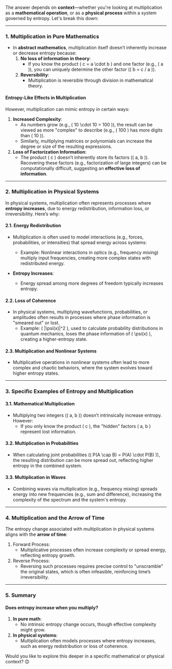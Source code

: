 The answer depends on **context**—whether you're looking at multiplication as a **mathematical operation**, or as a **physical process** within a system governed by entropy. Let's break this down:

---

### **1. Multiplication in Pure Mathematics**
- In **abstract mathematics**, multiplication itself doesn’t inherently increase or decrease entropy because:
  1. **No loss of information in theory**:
     - If you know the product \( c = a \cdot b \) and one factor (e.g., \( a \)), you can uniquely determine the other factor (\( b = c / a \)).
  2. **Reversibility**:
     - Multiplication is reversible through division in mathematical theory.

#### **Entropy-Like Effects in Multiplication**
However, multiplication can mimic entropy in certain ways:
1. **Increased Complexity**:
   - As numbers grow (e.g., \( 10 \cdot 10 = 100 \)), the result can be viewed as more "complex" to describe (e.g., \( 100 \) has more digits than \( 10 \)).
   - Similarly, multiplying matrices or polynomials can increase the degree or size of the resulting expressions.
2. **Loss of Factorization Information**:
   - The product \( c \) doesn’t inherently store its factors (\( a, b \)). Recovering these factors (e.g., factorization of large integers) can be computationally difficult, suggesting an **effective loss of information**.

---

### **2. Multiplication in Physical Systems**
In physical systems, multiplication often represents processes where **entropy increases**, due to energy redistribution, information loss, or irreversibility. Here’s why:

#### **2.1. Energy Redistribution**
- Multiplication is often used to model interactions (e.g., forces, probabilities, or intensities) that spread energy across systems:
  - Example: Nonlinear interactions in optics (e.g., frequency mixing) multiply input frequencies, creating more complex states with redistributed energy.

- **Entropy Increases**:
  - Energy spread among more degrees of freedom typically increases entropy.

#### **2.2. Loss of Coherence**
- In physical systems, multiplying wavefunctions, probabilities, or amplitudes often results in processes where phase information is "smeared out" or lost.
  - Example: \( |\psi(x)|^2 \), used to calculate probability distributions in quantum mechanics, loses the phase information of \( \psi(x) \), creating a higher-entropy state.

#### **2.3. Multiplication and Nonlinear Systems**
- Multiplicative operations in nonlinear systems often lead to more complex and chaotic behaviors, where the system evolves toward higher entropy states.

---

### **3. Specific Examples of Entropy and Multiplication**

#### **3.1. Mathematical Multiplication**
- Multiplying two integers (\( a, b \)) doesn’t intrinsically increase entropy. However:
  - If you only know the product \( c \), the "hidden" factors \( a, b \) represent lost information.

#### **3.2. Multiplication in Probabilities**
- When calculating joint probabilities (\( P(A \cap B) = P(A) \cdot P(B) \)), the resulting distribution can be more spread out, reflecting higher entropy in the combined system.

#### **3.3. Multiplication in Waves**
- Combining waves via multiplication (e.g., frequency mixing) spreads energy into new frequencies (e.g., sum and difference), increasing the complexity of the spectrum and the system's entropy.

---

### **4. Multiplication and the Arrow of Time**
The entropy change associated with multiplication in physical systems aligns with the **arrow of time**:
1. Forward Process:
   - Multiplicative processes often increase complexity or spread energy, reflecting entropy growth.
2. Reverse Process:
   - Reversing such processes requires precise control to "unscramble" the original states, which is often infeasible, reinforcing time’s irreversibility.

---

### **5. Summary**
#### Does entropy increase when you multiply?
1. **In pure math**:
   - No intrinsic entropy change occurs, though effective complexity might grow.
2. **In physical systems**:
   - Multiplication often models processes where entropy increases, such as energy redistribution or loss of coherence.

Would you like to explore this deeper in a specific mathematical or physical context? 😊

